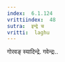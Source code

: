```yaml
---
index:  6.1.124
vrittiindex:  48
sutra:  इन्द्रे च
vritti:  laghu 
---
```


गोरवङ् स्यादिन्द्रे. गवेन्द्रः..

